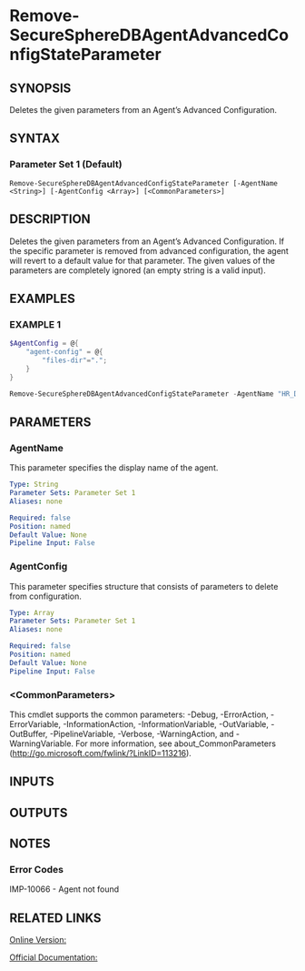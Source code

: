 ﻿# Remove-SecureSphereDBAgentAdvancedConfigStateParameter

## SYNOPSIS
Deletes the given parameters from an Agent’s Advanced Configuration.

## SYNTAX

### Parameter Set 1 (Default)
```
Remove-SecureSphereDBAgentAdvancedConfigStateParameter [-AgentName <String>] [-AgentConfig <Array>] [<CommonParameters>]
```

## DESCRIPTION
Deletes the given parameters from an Agent’s Advanced Configuration. If the specific parameter is removed from advanced configuration, the agent will revert to a default value for that parameter. The given values of the parameters are completely ignored (an empty string is a valid input).

## EXAMPLES

### EXAMPLE 1

```powershell
$AgentConfig = @{ 
    "agent-config" = @{
        "files-dir"=".";
    }
}

Remove-SecureSphereDBAgentAdvancedConfigStateParameter -AgentName "HR_DB" -AgentConfig $AgentConfig
```

## PARAMETERS

### AgentName
This parameter specifies the display name of the agent.

```yaml
Type: String
Parameter Sets: Parameter Set 1
Aliases: none

Required: false
Position: named
Default Value: None
Pipeline Input: False
```

### AgentConfig
This parameter specifies structure that consists of parameters to delete from configuration.

```yaml
Type: Array
Parameter Sets: Parameter Set 1
Aliases: none

Required: false
Position: named
Default Value: None
Pipeline Input: False
```

### \<CommonParameters\>
This cmdlet supports the common parameters: -Debug, -ErrorAction, -ErrorVariable, -InformationAction, -InformationVariable, -OutVariable, -OutBuffer, -PipelineVariable, -Verbose, -WarningAction, and -WarningVariable. For more information, see about_CommonParameters (http://go.microsoft.com/fwlink/?LinkID=113216).

## INPUTS

## OUTPUTS

## NOTES

### Error Codes
IMP-10066 - Agent not found

## RELATED LINKS

[Online Version:](https://github.com/akshinmustafayev/Documentation/MD)

[Official Documentation:](https://docs.imperva.com/bundle/v13.6-api-reference-guide/page/77726.htm)



